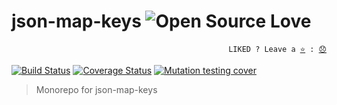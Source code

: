 # json-map-keys ![Open Source Love](https://raw.githubusercontent.com/ellerbrock/open-source-badges/master/badges/open-source-v3/open-source.svg?sanitize=true)

<p align="right">
  <code>LIKED ? Leave a <a href="https://github.com/tiagoporto/json-map-keys/stargazers">⭐</a> : <a href="https://github.com/tiagoporto/json-map-keys/issues">😞</a></code>
</p>

[![Build Status](https://img.shields.io/travis/com/tiagoporto/json-map-keys/master.svg?label=tests&logo=travis&style=flat-square)](https://travis-ci.com/tiagoporto/json-map-keys)
[![Coverage Status](https://img.shields.io/coveralls/tiagoporto/json-map-keys.svg?logo=coveralls&style=flat-square)](https://coveralls.io/github/tiagoporto/json-map-keys)
[![Mutation testing cover](https://img.shields.io/endpoint?style=flat-square&url=https%3A%2F%2Fbadge-api.stryker-mutator.io%2Fgithub.com%2Ftiagoporto%2Fjson-map-keys%2Fmaster)](https://dashboard.stryker-mutator.io/reports/github.com/tiagoporto/json-map-keys/master)

> Monorepo for json-map-keys
